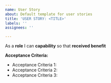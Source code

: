 ```yaml
---
name: User Story
about: Default template for user stories
title: 'USER STORY: <TITLE>'
labels: ''
assignees: ''

---
```


As a **role** I can **capability** so that **received benefit**

**Acceptance Criteria:**
* Acceptance Criteria 1:
* Acceptance Criteria 2:
* Acceptance Criteria 3:
